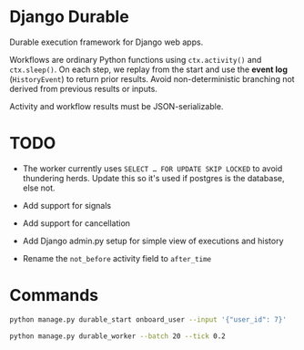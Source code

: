 # Django Durable

Durable execution framework for Django web apps.

Workflows are ordinary Python functions using `ctx.activity()` and `ctx.sleep()`. On each step, we replay from the start and use the **event log** (`HistoryEvent`) to return prior results. Avoid non-deterministic branching not derived from previous results or inputs.

Activity and workflow results must be JSON-serializable.


# TODO

- The worker currently uses `SELECT … FOR UPDATE SKIP LOCKED` to avoid thundering herds. Update this so it's used if postgres is the database, else not.

- Add support for signals

- Add support for cancellation

- Add Django admin.py setup for simple view of executions and history

- Rename the `not_before` activity field to `after_time`


# Commands

```bash
python manage.py durable_start onboard_user --input '{"user_id": 7}'
```

```bash
python manage.py durable_worker --batch 20 --tick 0.2
```
